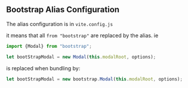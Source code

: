## Bootstrap Alias Configuration


The alias configuration is in `vite.config.js`

it means that all `from "bootstrap"` are replaced by the alias. ie

```javascript
import {Modal} from "bootstrap";

let bootStrapModal = new Modal(this.modalRoot, options);
```
is replaced when bundling by:
```javascript
let bootStrapModal = new bootstrap.Modal(this.modalRoot, options);
```

